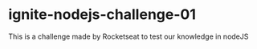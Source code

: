 # ignite-nodejs-challenge-01
This is a challenge made by Rocketseat to test our knowledge in nodeJS
